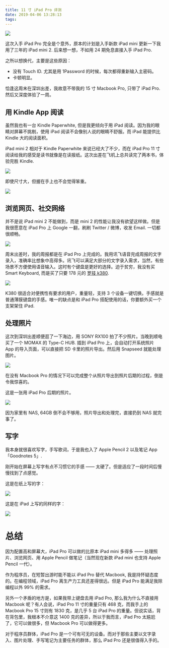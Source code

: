 ```yaml
---
title: 11 寸 iPad Pro 评测
date: 2019-04-06 13:28:13
tags:
---
```

![](https://randysblog.oss-cn-shenzhen.aliyuncs.com/DSC02308.JPG?x-oss-process=image/resize,w_2560/quality,q_80)

这次入手 iPad Pro 完全是个意外，原本的计划是入手新款 iPad mini 更新一下我用了三年的 iPad mini 2. 后来想一想，不如用 24 期免息直接入手 iPad Pro. 

之所以想换代，主要是这些原因：

- 没有 Touch ID. 尤其是用 1Password 的时候，每次都得重新输入主密码。
- 卡顿明显。

恰逢这周末在深圳出差，我故意不带我的 15 寸 Macbook Pro, 只带了 iPad Pro. 然后又深度体验了一周。

## 用 Kindle App 阅读

虽然我也有一台 Kindle Paperwhite, 但是我更倾向于用 iPad 阅读。因为我的眼睛对屏幕不挑剔，使用 iPad 阅读不会像别人说的眼睛不舒服。而 iPad 能提供比 Kindle 大的阅读面积。

iPad mini 2 相对于 Kindle Paperwhite 来说已经大了不少，而在 iPad Pro 11 寸阅读给我的感受是读书就像是在读报纸。这次出差在飞机上总共读完了两本书，体验完胜 Kindle. 

![](//randysblog.oss-cn-shenzhen.aliyuncs.com/FullSizeRender.jpg?x-oss-process=image/resize,w_2560/quality,q_80)

即使尺寸大，但握在手上也不会觉得笨重。

![](//randysblog.oss-cn-shenzhen.aliyuncs.com/IMG_0025.JPG?x-oss-process=image/resize,w_2560/quality,q_80)

## 浏览网页、社交网络

并不是说 iPad mini 2 不能做到，而是 mini 2 的性能让我没有欲望这样做。但是我很愿意在 iPad Pro 上 Google 一翻，刷刷 Twitter / 微博，收发 Email. 一切都很顺畅。

![](//randysblog.oss-cn-shenzhen.aliyuncs.com/Snapseed%203.jpg?x-oss-process=image/resize,w_2560/quality,q_80)

周末出差时，我的周报都是在 iPad Pro 上完成的。我用讯飞语音完成周报的文字录入，准确率比想象中高得多。讯飞可以满足大部分的文字录入需求，当然，有些场景不方便使用语音输入。这时有个键盘是更好的选择。迫于贫穷，我没有买 Smart Keyboard, 而是买了只要 178 元的 [罗技 k380](https://u.jd.com/V08AyQ).

![](//randysblog.oss-cn-shenzhen.aliyuncs.com/9C93C41D5DB7-1.jpeg?x-oss-process=image/resize,w_2560/quality,q_80)

K380 很适合对便携性有要求的用户，重量轻，支持 3 个设备一键切换。手感就是普通薄膜键盘的手感。唯一的缺点是和 iPad Pro 搭配使用的话，你要额外买一个支架架住 iPad.

## 处理照片

这次到深圳出差顺便逛了一下海边，用 SONY RX100 拍了不少照片。当晚到顺电买了一个 MOMAX 的 Type-C HUB. 插到 iPad Pro 上，会自动打开系统照片 App 的导入页面，可以直接把 SD 卡里的照片导出。然后用 Snapseed 就能处理图片。

![](//randysblog.oss-cn-shenzhen.aliyuncs.com/42FE525EA268-1.jpeg?x-oss-process=image/resize,w_2560/quality,q_80)

在没有 Macbook Pro 的情况下可以完成整个从照片导出到照片后期的过程，倒是令我惊喜的。

这是一张用 iPad Pro 后期的照片。

![](//randysblog.oss-cn-shenzhen.aliyuncs.com/413142799.jpg?x-oss-process=image/resize,w_2560/quality,q_80)

因为家里有 NAS, 64GB 倒不会不够用，照片导出和处理完，直接扔到 NAS 就完事了。

## 写字

我本身就很喜欢写字，手写歌词，于是我也入了 Apple Pencil 2 以及笔记 App 「Goodnotes 5」. 

刚开始在屏幕上写字有点不习惯它的手感 —— 太硬了。但是适应了一段时间后慢慢找到了点感觉。

这是在纸上写的字：

![](//randysblog.oss-cn-shenzhen.aliyuncs.com/DSC01772.JPG?x-oss-process=image/resize,w_2560/quality,q_80)

这是在 iPad 上写的同样的字：

![](//randysblog.oss-cn-shenzhen.aliyuncs.com/DSC02391.JPG?x-oss-process=image/resize,w_2560/quality,q_80) 

# 总结

因为配置高和屏幕大，iPad Pro 可以做的比原本 iPad mini 多得多 —— 处理照片、浏览网页、用 Apple Pencil 做笔记（当然现在新款 iPad mini 也支持 Apple Pencil 一代）。

作为程序员，在短暂出游时能不能以 iPad Pro 替代 Macbook, 我是持怀疑态度的。在编程领域，iPad Pro 离生产力工具还差得很远。但是 iPad Pro 能满足我除编程以外 99% 的需求。

另外一个矛盾的地方是，如果我带上键盘去用 iPad Pro, 那么我为什么不直接用 Macbook 呢？有人会说，iPad Pro 11 寸的重量只有 468 克，而我手上的 Macbook Pro 15 寸则有 1830 克，是几乎 5 台 iPad Pro 的重量。但说实话，背在背包里，我根本不介意这 1400 克的差异，所以于我而言，iPad Pro 太尴尬了，它可以做很多，但 Macbook Pro 可以做得更多。

对于程序员群体，iPad Pro 是一个可有可无的设备。而对于那些主要以文字录入、图片处理、手写笔记为主要任务的群体，那么 iPad Pro 还是很值得入手的。